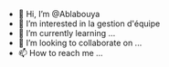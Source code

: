 - 👋 Hi, I’m @Ablabouya
- 👀 I’m interested in  la gestion d'équipe 
- 🌱 I’m currently learning ...
- 💞️ I’m looking to collaborate on ...
- 📫 How to reach me ...

<!---
Ablabouya/Ablabouya is a ✨ special ✨ repository because its `README.md` (this file) appears on your GitHub profile.
You can click the Preview link to take a look at your changes.
--->
